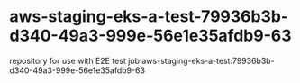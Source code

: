 # aws-staging-eks-a-test-79936b3b-d340-49a3-999e-56e1e35afdb9-63
repository for use with E2E test job aws-staging-eks-a-test:79936b3b-d340-49a3-999e-56e1e35afdb9-63
